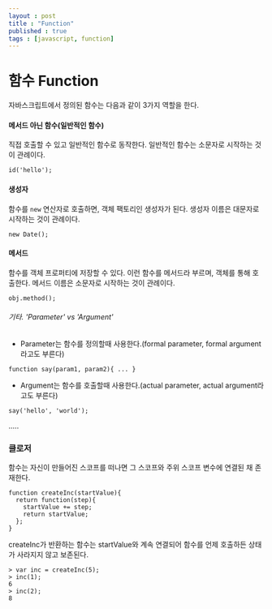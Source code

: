 ```yaml
---
layout : post
title : "Function"
published : true
tags : [javascript, function]
---
```


# 함수 Function

자바스크립트에서 정의된 함수는 다음과 같이 3가지 역할을 한다.

#### 메서드 아닌 함수(일반적인 함수)
직접 호출할 수 있고 일반적인 함수로 동작한다.
일반적인 함수는 소문자로 시작하는 것이 관례이다.

```
id('hello');
```

#### 생성자
함수를 `new` 연산자로 호출하면, 객체 팩토리인 생성자가 된다.
생성자 이름은 대문자로 시작하는 것이 관례이다.

```
new Date();
```

#### 메서드
함수를 객체 프로퍼티에 저장할 수 있다. 이런 함수를 메서드라 부르며, 객체를 통해 호출한다.
메서드 이름은 소문자로 시작하는 것이 관례이다.

```
obj.method();
```

###### 기타. 'Parameter' vs 'Argument'

* Parameter는 함수를 정의할때 사용한다.(formal parameter, formal argument라고도 부른다)

```
function say(param1, param2){ ... }
```

* Argument는 함수를 호출할때 사용한다.(actual parameter, actual argument라고도 부른다)

```
say('hello', 'world');
```

.....


### 클로저

함수는 자신이 만들어진 스코프를 떠나면 그 스코프와 주위 스코프 변수에 연결된 채 존재한다.

```
function createInc(startValue){
  return function(step){
    startValue += step;
    return startValue;
  };
}
```

createInc가 반환하는 함수는 startValue와 계속 연결되어 함수를 언제 호출하든 상태가 사라지지 않고 보존된다.

```
> var inc = createInc(5);
> inc(1);
6
> inc(2);
8
```
